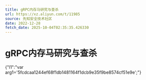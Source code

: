 ```yaml
---
title: gRPC内存马研究与查杀
url: https://xz.aliyun.com/t/11985
source: 先知安全技术社区
date: 2022-12-28
fetch_date: 2025-10-04T02:35:35.426330
---
```


# gRPC内存马研究与查杀

{"l1":"var arg1='5fcdcaa1244ef68f1db1481164f1dcb9e35f9be8574cf51e9e';"}